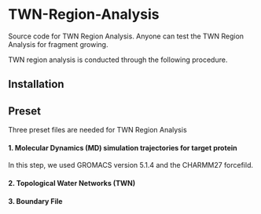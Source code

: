 # TWN-Region-Analysis
Source code for TWN Region Analysis. 
Anyone can test the TWN Region Analysis for fragment growing.

TWN region analysis is conducted through the following procedure.
## Installation

## Preset
Three preset files are needed for TWN Region Analysis
#### 1. Molecular Dynamics (MD) simulation trajectories for target protein
In this step, we used GROMACS version 5.1.4 and the CHARMM27 forcefild.

#### 2. Topological Water Networks (TWN)

#### 3. Boundary File

